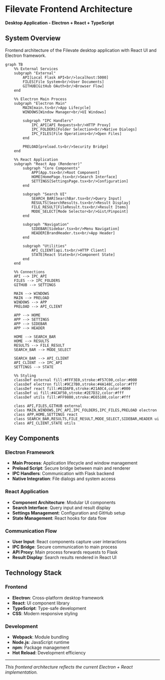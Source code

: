 # Filevate Frontend Architecture

**Desktop Application - Electron + React + TypeScript**

## System Overview

Frontend architecture of the Filevate desktop application with React UI and Electron framework.

```mermaid
graph TB
    %% External Services
    subgraph "External"
        API[Local Flask API<br/>localhost:5000]
        FILES[File System<br/>User Documents]
        GITHUB[GitHub OAuth<br/>Browser Flow]
    end

    %% Electron Main Process
    subgraph "Electron Main"
        MAIN[main.ts<br/>App Lifecycle]
        WINDOWS[Window Manager<br/>UI Windows]
        
        subgraph "IPC Handlers"
            IPC_API[API Requests<br/>HTTP Proxy]
            IPC_FOLDERS[Folder Selection<br/>Native Dialogs]
            IPC_FILES[File Operations<br/>Open Files]
        end
        
        PRELOAD[preload.ts<br/>Security Bridge]
    end

    %% React Application
    subgraph "React App (Renderer)"
        subgraph "Core Components"
            APP[App.tsx<br/>Root Component]
            HOME[HomePage.tsx<br/>Search Interface]
            SETTINGS[SettingsPage.tsx<br/>Configuration]
        end
        
        subgraph "Search UI"
            SEARCH_BAR[SearchBar.tsx<br/>Query Input]
            RESULTS[SearchResults.tsx<br/>Result Display]
            FILE_RESULT[FileResult.tsx<br/>Result Items]
            MODE_SELECT[Mode Selector<br/>Gist/Pinpoint]
        end
        
        subgraph "Navigation"
            SIDEBAR[Sidebar.tsx<br/>Menu Navigation]
            HEADER[BrandHeader.tsx<br/>App Header]
        end
        
        subgraph "Utilities"
            API_CLIENT[api.ts<br/>HTTP Client]
            STATE[React State<br/>Component State]
        end
    end

    %% Connections
    API --> IPC_API
    FILES --> IPC_FOLDERS
    GITHUB --> SETTINGS
    
    MAIN --> WINDOWS
    MAIN --> PRELOAD
    WINDOWS --> APP
    PRELOAD --> API_CLIENT
    
    APP --> HOME
    APP --> SETTINGS
    APP --> SIDEBAR
    APP --> HEADER
    
    HOME --> SEARCH_BAR
    HOME --> RESULTS
    RESULTS --> FILE_RESULT
    SEARCH_BAR --> MODE_SELECT
    
    SEARCH_BAR --> API_CLIENT
    API_CLIENT --> IPC_API
    SETTINGS --> STATE

    %% Styling
    classDef external fill:#FFF3E0,stroke:#F57C00,color:#000
    classDef electron fill:#9C27B0,stroke:#4A148C,color:#fff
    classDef react fill:#61DAFB,stroke:#21A0C4,color:#000
    classDef ui fill:#4CAF50,stroke:#2E7D32,color:#fff
    classDef utils fill:#FF9800,stroke:#E65100,color:#fff

    class API,FILES,GITHUB external
    class MAIN,WINDOWS,IPC_API,IPC_FOLDERS,IPC_FILES,PRELOAD electron
    class APP,HOME,SETTINGS react
    class SEARCH_BAR,RESULTS,FILE_RESULT,MODE_SELECT,SIDEBAR,HEADER ui
    class API_CLIENT,STATE utils
```

## Key Components

### **Electron Framework**
- **Main Process**: Application lifecycle and window management
- **Preload Script**: Secure bridge between main and renderer
- **IPC Handlers**: Communication with Flask backend
- **Native Integration**: File dialogs and system access

### **React Application**
- **Component Architecture**: Modular UI components
- **Search Interface**: Query input and result display
- **Settings Management**: Configuration and GitHub setup
- **State Management**: React hooks for data flow

### **Communication Flow**
- **User Input**: React components capture user interactions
- **IPC Bridge**: Secure communication to main process
- **API Proxy**: Main process forwards requests to Flask
- **Result Display**: Search results rendered in React UI

## Technology Stack

### **Frontend**
- **Electron**: Cross-platform desktop framework
- **React**: UI component library
- **TypeScript**: Type-safe development
- **CSS**: Modern responsive styling

### **Development**
- **Webpack**: Module bundling
- **Node.js**: JavaScript runtime
- **npm**: Package management
- **Hot Reload**: Development efficiency

---

*This frontend architecture reflects the current Electron + React implementation.*
